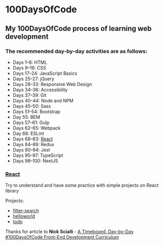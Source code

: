 # 100DaysOfCode
## My 100DaysOfCode process of learning web development

### **The recommended day-by-day activities are as follows:**

- Days 1–8: HTML
- Days 9–16: CSS
- Days 17–24: JavaScript Basics
- Days 25–27: jQuery
- Days 28–33: Responsive Web Design
- Days 34–36: Accessibility
- Days 37–39: Git
- Days 40–44: Node and NPM
- Days 45–50: Sass
- Days 51–54: Bootstrap
- Day 55: BEM
- Days 57–61: Gulp
- Days 62–65: Webpack
- Day 66: ESLint
- Days 68–83: [React](#React)
- Days 84–89: Redux
- Days 90–94: Jest
- Days 95–97: TypeScript
- Days 98–100: NextJS



### [React](react)
Try to understand and have some practice with simple projects on React library

Projects:
 - [filter-search](filter-search/)
 - [helloworld](/helloworld/)
 - [todo](todo/)




Thanks for article to __Nick Scialli__ - [A Timeboxed, Day-by-Day #100DaysOfCode Front-End Development Curriculum](https://levelup.gitconnected.com/a-100daysofcode-timeboxed-front-end-development-curriculum-cb4b6c2081c2)

